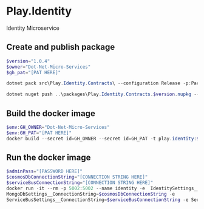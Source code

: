# Play.Identity
Identity Microservice

## Create and publish package
```powershell
$version="1.0.4"
$owner="Dot-Net-Micro-Services"
$gh_pat="[PAT HERE]"

dotnet pack src\Play.Identity.Contracts\ --configuration Release -p:PackageVersion=$version -p:RepositoryUrl=https://github.com/$owner/Play.Identity -o ..\packages

dotnet nuget push ..\packages\Play.Identity.Contracts.$version.nupkg --api-key $gh_pat --source "github"
```

## Build the docker image
```powershell
$env:GH_OWNER="Dot-Net-Micro-Services"
$env:GH_PAT="[PAT HERE]"
docker build --secret id=GH_OWNER --secret id=GH_PAT -t play.identity:$version .
```

## Run the docker image
```powershell
$adminPass="[PASSWORD HERE]"
$cosmosDbConnectionString="[CONNECTION STRING HERE]"
$serviceBusConnectionString="[CONNECTION STRING HERE]"
docker run -it --rm -p 5002:5002 --name identity -e  IdentitySettings__AdminUserPassword=$adminPass -e
MongoDbSettings__ConnectionString=$cosmosDbConnectionString -e
ServiceBusSettings__ConnectionString=$serviceBusConnectionString -e ServiceSettings__MessageBroker="SERVICEBUS" play.identity:$version
```